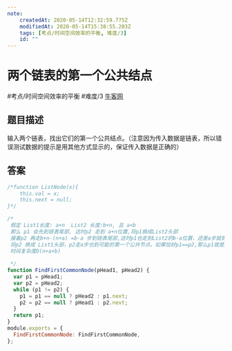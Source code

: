 ```yaml
---
note:
    createdAt: 2020-05-14T12:32:59.775Z
    modifiedAt: 2020-05-14T15:38:55.203Z
    tags: [考点/时间空间效率的平衡, 难度/3]
    id: ""
---
```

# 两个链表的第一个公共结点
#考点/时间空间效率的平衡 #难度/3 [牛客网](https://www.nowcoder.com/practice/6ab1d9a29e88450685099d45c9e31e46?tpId=13&tqId=11189&tPage=2&rp=2&ru=/ta/coding-interviews&qru=/ta/coding-interviews/question-ranking)
<!-- @crossnote.comment "id":"d765d32a-8aab-435e-b805-c51a4d1f40a3" -->  
## 题目描述
输入两个链表，找出它们的第一个公共结点。（注意因为传入数据是链表，所以错误测试数据的提示是用其他方式显示的，保证传入数据是正确的）

## 答案
```javascript
/*function ListNode(x){
    this.val = x;
    this.next = null;
}*/

/*
 假定 List1长度: a+n  List2 长度:b+n, 且 a<b
 那么 p1 会先到链表尾部, 这时p2 走到 a+n位置,将p1换成List2头部
 接着p2 再走b+n-(n+a) =b-a 步到链表尾部,这时p1也走到List2的b-a位置，还差a步就到可能的第一个公共节点。
 将p2 换成 List1头部，p2走a步也到可能的第一个公共节点。如果恰好p1==p2,那么p1就是第一个公共节点。  或者p1和p2一起走n步到达列表尾部，二者没有公共节点，退出循环。 同理a>=b.
 时间复杂度O(n+a+b)
         
 */
function FindFirstCommonNode(pHead1, pHead2) {
  var p1 = pHead1;
  var p2 = pHead2;
  while (p1 != p2) {
    p1 = p1 == null ? pHead2 : p1.next;
    p2 = p2 == null ? pHead1 : p2.next;
  }
  return p1;
}
module.exports = {
  FindFirstCommonNode: FindFirstCommonNode,
};
```
